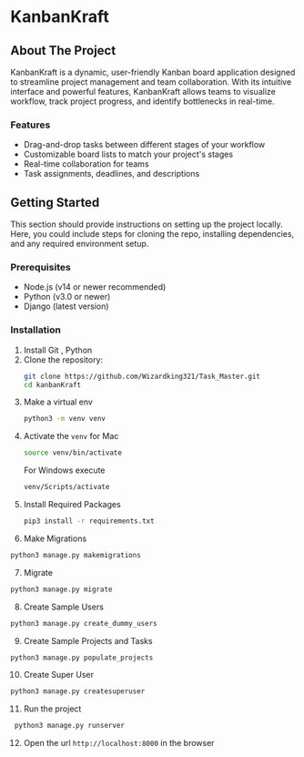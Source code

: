 # KanbanKraft

## About The Project

KanbanKraft is a dynamic, user-friendly Kanban board application designed to streamline project management and team collaboration. With its intuitive interface and powerful features, KanbanKraft allows teams to visualize workflow, track project progress, and identify bottlenecks in real-time.

### Features

- Drag-and-drop tasks between different stages of your workflow
- Customizable board lists to match your project's stages
- Real-time collaboration for teams
- Task assignments, deadlines, and descriptions

## Getting Started

This section should provide instructions on setting up the project locally. Here, you could include steps for cloning the repo, installing dependencies, and any required environment setup.

### Prerequisites

- Node.js (v14 or newer recommended)
- Python (v3.0 or newer)
- Django (latest version)

### Installation
1. Install Git , Python
2. Clone the repository:
   ```sh
   git clone https://github.com/Wizardking321/Task_Master.git
   cd kanbanKraft
   ```
3. Make a virtual env
   ```sh
   python3 -m venv venv
4. Activate the `venv` for Mac
   ```sh
   source venv/bin/activate
   ```
   For Windows execute
   ```cmd
   venv/Scripts/activate
   ```
5. Install Required Packages
   ```sh
   pip3 install -r requirements.txt
   ```
6. Make Migrations
  ```sh
  python3 manage.py makemigrations
  ```
7. Migrate
  ```sh
  python3 manage.py migrate
  ```
8. Create Sample Users
  ```sh
  python3 manage.py create_dummy_users
  ```
9. Create Sample Projects and Tasks
  ```sh
  python3 manage.py populate_projects
  ```
10. Create Super User
  ```sh
  python3 manage.py createsuperuser
  ```
11. Run the project
 ```sh
  python3 manage.py runserver
  ```
12. Open the url `http://localhost:8000` in the browser 
   
